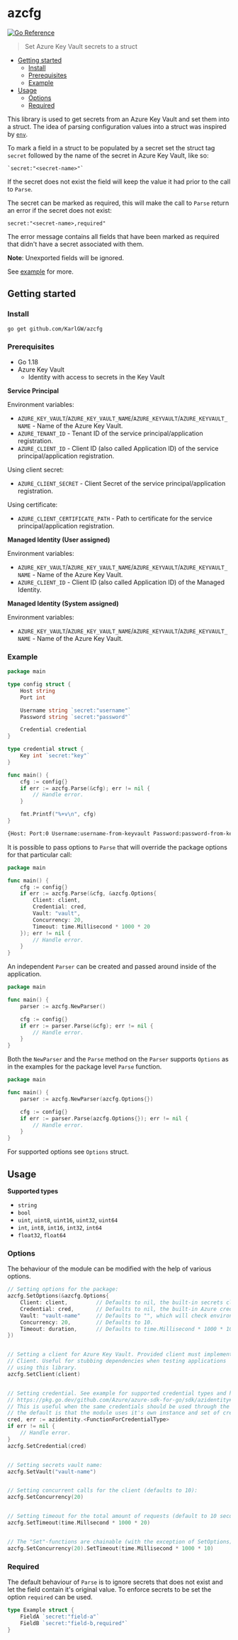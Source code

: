 # azcfg

[![Go Reference](https://pkg.go.dev/badge/github.com/KarlGW/azcfg.svg)](https://pkg.go.dev/github.com/KarlGW/azcfg)

> Set Azure Key Vault secrets to a struct

* [Getting started](#getting-started)
  * [Install](#install)
  * [Prerequisites](#prerequisites)
  * [Example](#example)
* [Usage](#usage)
  * [Options](#options)
  * [Required](#required)

This library is used to get secrets from an Azure Key Vault and set them into a struct. The idea of parsing
configuration values into a struct was inspired by [`env`](https://github.com/caarlos0/env).

To mark a field in a struct to be populated by a secret set the struct tag `secret` followed by the name
of the secret in Azure Key Vault, like so:
```
`secret:"<secret-name>"`
```

If the secret does not exist the field will keep the value it had prior to the call to `Parse`.


The secret can be marked as required, this will make the call to `Parse` return an error if the secret
does not exist:

```
secret:"<secret-name>,required"
```

The error message contains all fields that have been marked as required that didn't have a secret associated with them.

**Note**: Unexported fields will be ignored.

See [example](#example) for more.

## Getting started

### Install

```
go get github.com/KarlGW/azcfg
```

### Prerequisites

* Go 1.18
* Azure Key Vault
  * Identity with access to secrets in the Key Vault


**Service Principal**

Environment variables:

* `AZURE_KEY_VAULT`/`AZURE_KEY_VAULT_NAME`/`AZURE_KEYVAULT`/`AZURE_KEYVAULT_NAME` - Name of the Azure Key Vault.
* `AZURE_TENANT_ID` - Tenant ID of the service principal/application registration.
* `AZURE_CLIENT_ID` - Client ID (also called Application ID) of the service principal/application registration.

Using client secret:
* `AZURE_CLIENT_SECRET` - Client Secret of the service principal/application registration.

Using certificate:
* `AZURE_CLIENT_CERTIFICATE_PATH` - Path to certificate for the service principal/application registration.


**Managed Identity (User assigned)**

Environment variables:

* `AZURE_KEY_VAULT`/`AZURE_KEY_VAULT_NAME`/`AZURE_KEYVAULT`/`AZURE_KEYVAULT_NAME` - Name of the Azure Key Vault.
* `AZURE_CLIENT_ID` - Client ID (also called Application ID) of the Managed Identity.

**Managed Identity (System assigned)**

Environment variables:

* `AZURE_KEY_VAULT`/`AZURE_KEY_VAULT_NAME`/`AZURE_KEYVAULT`/`AZURE_KEYVAULT_NAME` - Name of the Azure Key Vault.

### Example

```go
package main

type config struct {
    Host string
    Port int

    Username string `secret:"username"`
    Password string `secret:"password"`

    Credential credential
}

type credential struct {
    Key int `secret:"key"`
}

func main() {
    cfg := config{}
    if err := azcfg.Parse(&cfg); err != nil {
        // Handle error.
    }

    fmt.Printf("%+v\n", cfg)
}
```

```sh
{Host: Port:0 Username:username-from-keyvault Password:password-from-keyvault Credential:{Key:12345}}
```

It is possible to pass options to `Parse` that will override the package options for that particular call:

```go
package main

func main() {
    cfg := config{}
    if err := azcfg.Parse(&cfg, &azcfg.Options{
        Client: client,
        Credential: cred,
        Vault: "vault",
        Concurrency: 20,
        Timeout: time.Millisecond * 1000 * 20
    }); err != nil {
        // Handle error.
    }
}
```

An independent `Parser` can be created and passed around inside of the application.

```go
package main

func main() {
    parser := azcfg.NewParser()

    cfg := config{}
    if err := parser.Parse(&cfg); err != nil {
        // Handle error.
    }
}
```

Both the `NewParser` and the `Parse` method on the `Parser` supports `Options` as in the examples
for the package level `Parse` function.

```go
package main

func main() {
    parser := azcfg.NewParser(azcfg.Options{})

    cfg := config{}
    if err := parser.Parse(azcfg.Options{}); err != nil {
        // Handle error.
    }
}
```

For supported options see `Options` struct.

## Usage

**Supported types**

* `string`
* `bool`
* `uint`, `uint8`, `uint16`, `uint32`, `uint64`
* `int`, `int8`, `int16`, `int32`, `int64`
* `float32`, `float64`


### Options

The behaviour of the module can be modified with the help of various options.

```go
// Setting options for the package:
azcfg.SetOptions(&azcfg.Options{
    Client: client,         // Defaults to nil, the built-in secrets client.
    Credential: cred,       // Defaults to nil, the built-in Azure credential authentication flow.
    Vault: "vault-name"     // Defaults to "", which will check environment variables.
    Concurrency: 20,        // Defaults to 10.
    Timeout: duration,      // Defaults to time.Millisecond * 1000 * 10 (10 seconds)
})


// Setting a client for Azure Key Vault. Provided client must implement
// Client. Useful for stubbing dependencies when testing applications
// using this library.
azcfg.SetClient(client)


// Setting credential. See example for supported credential types and how to set the at:
// https://pkg.go.dev/github.com/Azure/azure-sdk-for-go/sdk/azidentity#readme-credential-types.
// This is useful when the same credentials should be used through the entire application,
// the default is that the module uses it's own instance and set of credentials.
cred, err := azidentity.<FunctionForCredentialType>
if err != nil {
    // Handle error.
}
azcfg.SetCredential(cred)


// Setting secrets vault name:
azcfg.SetVault("vault-name")


// Setting concurrent calls for the client (defaults to 10):
azcfg.SetConcurrency(20)


// Setting timeout for the total amount of requests (default to 10 seconds):
azcfg.SetTimeout(time.Millsecond * 1000 * 20)


// The "Set"-functions are chainable (with the exception of SetOptions), and can be called like so:
azcfg.SetConcurrency(20).SetTimeout(time.Millisecond * 1000 * 10)
```

### Required

The default behaviour of `Parse` is to ignore secrets that does not exist and let the field contain it's original value.
To enforce secrets to be set the option `required` can be used.

```go
type Example struct {
    FieldA `secret:"field-a"`
    FieldB `secret:"field-b,required"`
}
```
